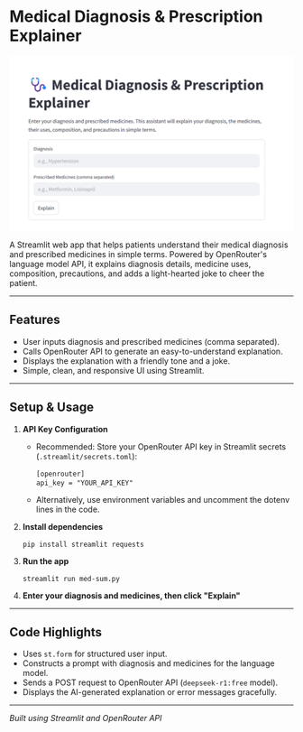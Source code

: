 # Medical Diagnosis & Prescription Explainer

![](screenshot.png)

A Streamlit web app that helps patients understand their medical diagnosis and prescribed medicines in simple terms. Powered by OpenRouter's language model API, it explains diagnosis details, medicine uses, composition, precautions, and adds a light-hearted joke to cheer the patient.

---

## Features

- User inputs diagnosis and prescribed medicines (comma separated).
- Calls OpenRouter API to generate an easy-to-understand explanation.
- Displays the explanation with a friendly tone and a joke.
- Simple, clean, and responsive UI using Streamlit.

---

## Setup & Usage

1. **API Key Configuration**

   - Recommended: Store your OpenRouter API key in Streamlit secrets (`.streamlit/secrets.toml`):
     ```
     [openrouter]
     api_key = "YOUR_API_KEY"
     ```
   - Alternatively, use environment variables and uncomment the dotenv lines in the code.

2. **Install dependencies**

   ```
   pip install streamlit requests
   ```

3. **Run the app**

   ```
   streamlit run med-sum.py
   ```

4. **Enter your diagnosis and medicines, then click "Explain"**

---

## Code Highlights

- Uses `st.form` for structured user input.
- Constructs a prompt with diagnosis and medicines for the language model.
- Sends a POST request to OpenRouter API (`deepseek-r1:free` model).
- Displays the AI-generated explanation or error messages gracefully.

---

*Built using Streamlit and OpenRouter API*

